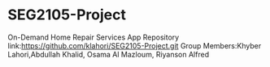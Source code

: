 # SEG2105-Project
On-Demand Home Repair Services App
Repository link:https://github.com/klahori/SEG2105-Project.git
Group Members:Khyber Lahori,Abdullah Khalid, Osama Al Mazloum, Riyanson Alfred
